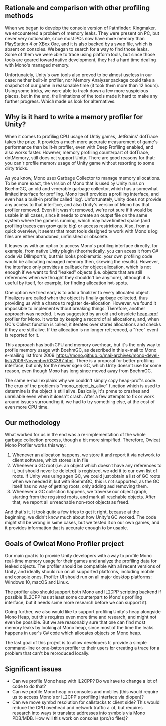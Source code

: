 ## Rationale and comparison with other profiling methods

When we began to develop the console version of Pathfinder: Kingmaker, we encountered a problem of memory leaks. They were present on PC, but never very noticeable, since most PCs now have more memory than PlayStation 4 or XBox One, and it is also backed by a swap file, which is absent on consoles. We began to search for a way to find those leaks. Some of them we were able to trace using platform tools, but since those tools are geared toward native development, they had a hard time dealing with Mono's managed memory.

Unfortunately, Unity's own tools also proved to be almost useless in our case: neither built-in profiler, nor Memory Analyzer package could take a snapshot of our game in reasonable time (it took them more than 12 hours). Using some tricks, we were able to track down a few more suspicious places, but in the end, the limitations of the tools made it hard to make any further progress. Which made us look for alternatives.

## Why is it hard to write a memory profiler for Unity?

When it comes to profiling CPU usage of Untiy games, JetBrains' dotTrace takes the prize. It provides a much more accurate measurement of game's performance than built-in profiler, even with Deep Profiling enabled, and also works faster. However, memory profiling counterpart of dotTrace, dotMemory, still does not support Unity. There are good reasons for that: you can'r profile memory usage of Unity game without resorting to some dirty tricks.

As you know, Mono uses Garbage Collector to manage memory allocations. To be more exact, the version of Mono that is used by Unity runs on BoehmGC, an old and venerable garbage collector, which has a somewhat limited interface for profiling. Mono itself provides a profiling interface, and even has a built-in profiler called 'log'. Unfortunately, Unity does not provide any access to that interface, and also Unity's version of Mono has that profiler removed. Even if it wasn't removed, we're not sure if it would be usable in all cases, since it needs to create an output file on the same system where the game is running, which may have limited space (and profiling traces can grow quite big) or access restrictions. Also, from a quick overview, it seems that most tools designed to work with Mono's log files are either abandoned, unfinished or obsolete.

It leaves us with an option to access Mono's profiling interface directly, for example, from native Unity plugin (theorhetically, you can acess it from C# code via DllImport's, but this looks problematic: your own profiling code would be allocating managed memory then, skewing the results). However, the interface only provides a callback for object allocation, which is not enough if we want to find "leaked" objects (i.e. objects that are still references when we thought they shouldn't be anymore), although it is useful by itself, for example, for finding allocation hot-spots.

One option we tried early is to add a finalizer to every allocated object. Finalizers are called when the object is finally garbage collected, thus providing us with a chance to register de-allocation. However, we found it impossible to implement without breaking things. Therefore, another approach was needed. It was suggested by an old and obsolete [heap-prof](https://github.com/mono/heap-prof/blob/master/src/runtime-profiler/gc-profiler.c) profiler for Mono. It works by keeping a record of all allocations, and, when GC's Collect function is called, it iterates over stored allocations and checks if they are still alive. If the allocation is no longer referenced, a "free" event is reported for it.

This approach has both CPU and memory overhead, but it's the only way to profile memory usage with BoehmGC, as described in this e-mail to Mono e-mailing list from 2009: https://mono.github.io/mail-archives/mono-devel-list/2009-November/033387.html. There is a proposal for better profiling interface, but only for the newer sgen GC, which Unity doesn't use for some reason, even though Mono has long since moved away from BoehmGC.

The same e-mail explains why we couldn't simply copy heap-prof's code. The crux of the problem is "mono_object_is_alive" function which is used to determine is the object is still alive. Basically, it's prone to crashes and unreliable even when it doesn't crash. After a few attempts to fix or work around issues surrounding it, we had to try something else, at the cost of even more CPU time.

## Our methodology

What worked for us in the end was a re-implementation of the whole garbage collection process, though a bit more simplified. Therefore, Owlcat Mono Profiler works this way:

1. Whenever an allocation happens, we store it and report it via network to client software, which stores is in file
2. Whenever a GC root (i.e. an object which doesn't have any references to it, but should never be deleted) is registred, we add it to our own list of roots. If Unity was using sgen GC, we could just obtain a list of GC roots when we needed it, but with BoehmGC, this is not supported, as the GC itself has no way of getting roots, only adding and removing them.
3. Whenever a GC collection happens, we traverse our object graph, starting from the registred roots, and mark all reachable objects. After that, we report all unreachable non-root objects as freed.

And that's it. It took quite a few tries to get it right, because at the beginning, we didn't know much about how Unity's GC worked. The code might still be wrong in some cases, but we tested it on our own games, and it provides information that is accurate enough to be usable.

## Goals of Owlcat Mono Profiler project

Our main goal is to provide Unity developers with a way to profile Mono real-time memory usage for their games and analyze the profiling data for leaked objects. The profiler should be compatible with all recent versions of Unity, and ideally should run on all supported platforms, including mobile and console ones. Profiler UI should run on all major desktop platforms: Windows 10, macOS and Linux.

The profiler also should support both Mono and IL2CPP scripting backend if possible (IL2CPP has at least some counterpart to Mono's profiling interface, but it needs some more research before we can support it).

Going further, we also would like to support profiling Unity's heap alongside Mono Heap, but this requires even more time and research, and might not even be possible. But we are reasonably sure that one can find most memory leaks by looking at Mono heap, since most of the time the leaks happens in user's C# code which allocates objects on Mono heap.

The last goal of this project is to allow developers to provide a simple command-line or one-button profiler to their users for creating a trace for a problem that can't be reproduced locally.

## Significant issues

* Can we profile Mono heap with IL2CPP? Do we have to change a lot of code to do that?
* Can we profile Mono heap on consoles and mobiles (this would require us to access Mono's or IL2CPP's profiling interface via dlopen)?
* Can we move symbol resolution for callstacks to client side? This would reduce the CPU overhead and network traffic a lot, but requires research into ways to translate addresses into symbols via Mono PDB/MDB. How will this work on consoles (prx/so files)?